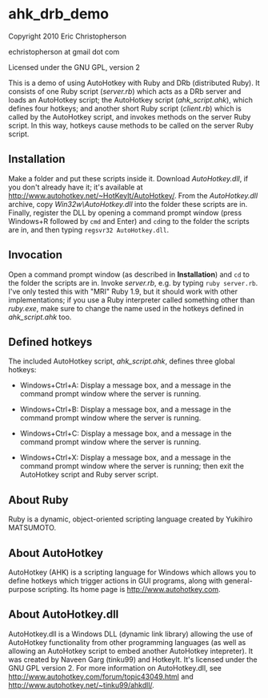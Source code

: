 ahk_drb_demo
============

Copyright 2010 Eric Christopherson

echristopherson at gmail dot com

Licensed under the GNU GPL, version 2

This is a demo of using AutoHotkey with Ruby and DRb (distributed Ruby). It
consists of one Ruby script (*server.rb*) which acts as a DRb server and loads
an AutoHotkey script; the AutoHotkey script (*ahk_script.ahk*), which defines
four hotkeys; and another short Ruby script (*client.rb*) which is called by the
AutoHotkey script, and invokes methods on the server Ruby script. In this way,
hotkeys cause methods to be called on the server Ruby script.

Installation
------------

Make a folder and put these scripts inside it. Download *AutoHotkey.dll*, if
you don't already have it; it's available at
<http://www.autohotkey.net/~HotKeyIt/AutoHotkey/>. From the *AutoHotkey.dll*
archive, copy *Win32w\AutoHotkey.dll* into the folder these scripts are in.
Finally, register the DLL by opening a command prompt window (press Windows+R
followed by `cmd` and Enter) and `cd`ing to the folder the scripts are in, and
then typing `regsvr32 AutoHotkey.dll`.

Invocation
----------

Open a command prompt window (as described in **Installation**) and `cd` to
the folder the scripts are in. Invoke *server.rb*, e.g. by typing `ruby
server.rb`. I've only tested this with "MRI" Ruby 1.9, but it should work with
other implementations; if you use a Ruby interpreter called something other
than *ruby.exe*, make sure to change the name used in the hotkeys defined in
*ahk_script.ahk* too.

Defined hotkeys
---------------

The included AutoHotkey script, *ahk_script.ahk*, defines three global
hotkeys:

* Windows+Ctrl+A: Display a message box, and a message in the command prompt
  window where the server is running.

* Windows+Ctrl+B: Display a message box, and a message in the command prompt
  window where the server is running.

* Windows+Ctrl+C: Display a message box, and a message in the command prompt
  window where the server is running.

* Windows+Ctrl+X: Display a message box, and a message in the command prompt
  window where the server is running; then exit the AutoHotkey script and Ruby
  server script.

About Ruby
----------

Ruby is a dynamic, object-oriented scripting language created by Yukihiro
MATSUMOTO.

About AutoHotkey
----------------

AutoHotkey (AHK) is a scripting language for Windows which allows you to
define hotkeys which trigger actions in GUI programs, along with
general-purpose scripting. Its home page is <http://www.autohotkey.com>.

About AutoHotkey.dll
--------------------

AutoHotkey.dll is a Windows DLL (dynamic link library) allowing the use of
AutoHotkey functionality from other programming languages (as well as allowing
an AutoHotkey script to embed another AutoHotkey intepreter). It was created
by Naveen Garg (tinku99) and HotkeyIt. It's licensed under the GNU GPL version
2\. For more information on AutoHotkey.dll, see
<http://www.autohotkey.com/forum/topic43049.html> and
<http://www.autohotkey.net/~tinku99/ahkdll/>.
